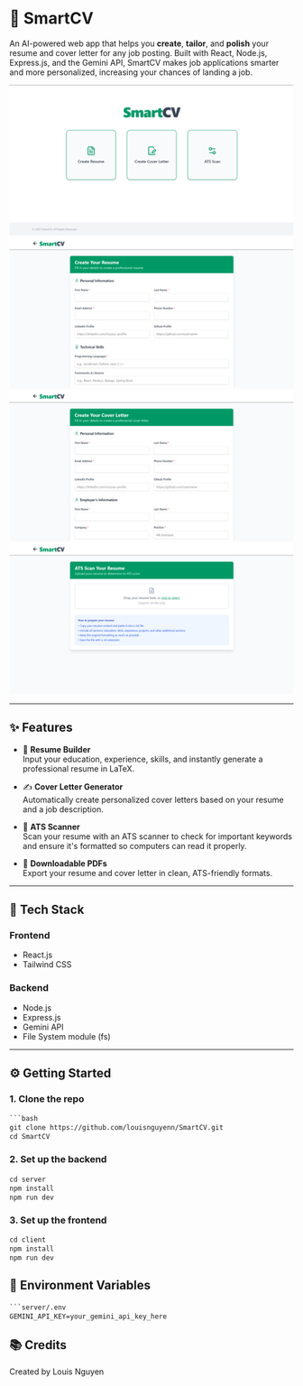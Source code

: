 # 🧠 SmartCV

An AI-powered web app that helps you **create**, **tailor**, and **polish** your resume and cover letter for any job posting. Built with React, Node.js, Express.js, and the Gemini API, SmartCV makes job applications smarter and more personalized, increasing your chances of landing a job.

<img src='assets/screenshots/home.png'>
<img src='assets/screenshots/page1.png'>
<img src='assets/screenshots/page2.png'>
<img src='assets/screenshots/page3.png'>

---

## ✨ Features

- 📝 **Resume Builder**  
  Input your education, experience, skills, and instantly generate a professional resume in LaTeX.

- ✍️ **Cover Letter Generator**  
  Automatically create personalized cover letters based on your resume and a job description.

- 🎯 **ATS Scanner**  
  Scan your resume with an ATS scanner to check for important keywords and ensure it's formatted so computers can read it properly.

- 📄 **Downloadable PDFs**  
  Export your resume and cover letter in clean, ATS-friendly formats.

---

## 🚀 Tech Stack

### Frontend
- React.js
- Tailwind CSS

### Backend
- Node.js
- Express.js
- Gemini API
- File System module (fs)

---

## ⚙️ Getting Started

### 1. Clone the repo
    ```bash
    git clone https://github.com/louisnguyenn/SmartCV.git
    cd SmartCV

### 2. Set up the backend
    cd server
    npm install
    npm run dev

### 3. Set up the frontend
    cd client
    npm install
    npm run dev

## 🔑 Environment Variables
    ```server/.env
    GEMINI_API_KEY=your_gemini_api_key_here

## 📚 Credits
Created by Louis Nguyen  
